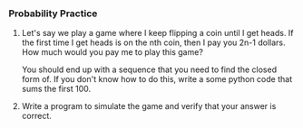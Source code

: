 ### Probability Practice

1. Let's say we play a game where I keep flipping a coin until I get heads. If the first time I get heads is on the nth coin, then I pay you 2n-1 dollars. How much would you pay me to play this game?

    You should end up with a sequence that you need to find the closed form of. If you don't know how to do this, write a some python code that sums the first 100.

2. Write a program to simulate the game and verify that your answer is correct.
